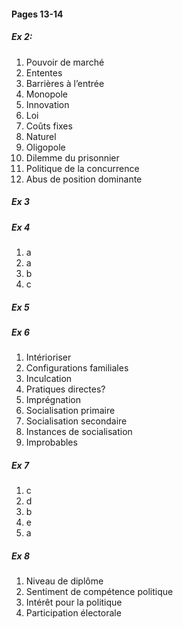 #### Pages 13-14
##### Ex 2:
1. Pouvoir de marché
2. Ententes
3. Barrières à l’entrée
4. Monopole
5. Innovation
6. Loi
7. Coûts fixes
8. Naturel
9. Oligopole
10. Dilemme du prisonnier
11. Politique de la concurrence
12. Abus de position dominante
##### Ex 3
    
##### Ex 4
1. a
2. a
3. b
4. c
##### Ex 5
    
##### Ex 6
1. Intérioriser
2. Configurations familiales
3. Inculcation
4. Pratiques directes?
5. Imprégnation
6. Socialisation primaire
7. Socialisation secondaire
8. Instances de socialisation
9. Improbables

##### Ex 7
1. c
2. d
3. b
4. e
5. a
##### Ex 8
1. Niveau de diplôme
2. Sentiment de compétence politique
3. Intérêt pour la politique
4. Participation électorale


